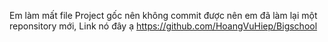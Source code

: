 Em làm mất file Project gốc nên không commit được nên em đã làm lại một reponsitory mới, Link nó đây ạ https://github.com/HoangVuHiep/Bigschool
